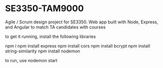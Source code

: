 # SE3350-TAM9000
Agile / Scrum design project for SE3350. Web app built with Node, Express, and Angular to match TA candidates with courses

to get it running, install the following libraries

npm i
npm install express
npm install cors
npm install bcrypt
npm install string-similarity
npm install nodemon

to run, use nodemon start
